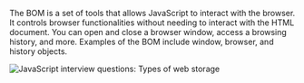 The BOM is a set of tools that allows JavaScript to interact with the browser. It controls browser functionalities without needing to interact with the HTML document. You can open and close a browser window, access a browsing history, and more. Examples of the BOM include window, browser, and history objects.

![JavaScript interview questions: Types of web storage](https://assets.roadmap.sh/guest/types-of-web-storage-17ceh.png) 